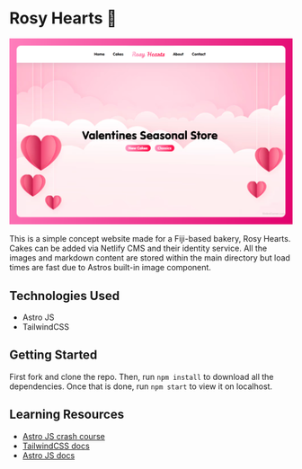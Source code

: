 # Rosy Hearts 🍰

![hero](https://github.com/anav5704/Rosy-Hearts/blob/main/docs/rosy-hearts.png)

This is a simple concept website made for a Fiji-based bakery, Rosy Hearts. Cakes can be added via Netlify CMS and their identity service. All the images and markdown content are stored within the  main directory but load times are fast due to Astros built-in image component.

## Technologies Used

- Astro JS
- TailwindCSS

## Getting Started

First fork and clone the repo. Then, run ```npm install``` to download all the dependencies. Once that is done, run ```npm start``` to view it on localhost.

## Learning Resources

- [Astro JS crash course](https://www.youtube.com/watch?v=zrPVTf761OI)
- [TailwindCSS docs](https://tailwindcss.com/docs/installation)
- [Astro JS docs](https://docs.astro.build/en/getting-started)


